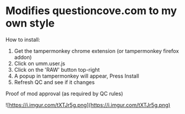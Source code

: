 # Modifies questioncove.com to my own style

How to install:
1. Get the tampermonkey chrome extension (or tampermonkey firefox addon)
2. Click on umm.user.js
3. Click on the 'RAW' button top-right
4. A popup in tampermonkey will appear, Press Install
5. Refresh QC and see if it changes

Proof of mod approval (as required by QC rules)

![https://i.imgur.com/tXTJr5g.png](https://i.imgur.com/tXTJr5g.png)
